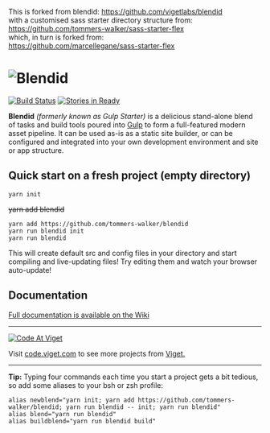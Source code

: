 This is forked from blendid: https://github.com/vigetlabs/blendid<br>with a customised sass starter directory structure from:<br>
https://github.com/tommers-walker/sass-starter-flex<br>
which, in turn is forked from:<br>
  https://github.com/marcellegane/sass-starter-flex

# ![Blendid](https://raw.githubusercontent.com/vigetlabs/blendid/master/extras/blendid-logo.png)

[![Build Status](https://travis-ci.org/vigetlabs/blendid.svg?branch=static-server)](https://travis-ci.org/vigetlabs/blendid)
[![Stories in Ready](https://badge.waffle.io/vigetlabs/blendid.png?label=ready&title=Ready)](https://waffle.io/vigetlabs/blendid)

**Blendid** *(formerly known as Gulp Starter)* is a delicious stand-alone blend of tasks and build tools poured into [Gulp](http://gulpjs.com/) to form a full-featured modern asset pipeline. It can be used as-is as a static site builder, or can be configured and integrated into your own development environment and site or app structure.

## Quick start on a fresh project (empty directory)
```
yarn init
```
~~yarn add blendid~~
```
yarn add https://github.com/tommers-walker/blendid
yarn run blendid init
yarn run blendid
```

This will create default src and config files in your directory and start compiling and live-updating files! Try editing them and watch your browser auto-update!

## Documentation

[Full documentation is available on the Wiki](https://github.com/vigetlabs/blendid/wiki)

***

<a href="http://code.viget.com">
  <img src="http://code.viget.com/github-banner.png" alt="Code At Viget">
</a>

Visit [code.viget.com](http://code.viget.com) to see more projects from [Viget.](https://viget.com)

***

**Tip:** Typing four commands each time you start a project gets a bit tedious, so add some aliases to your bsh or zsh profile:

```
alias newblend="yarn init; yarn add https://github.com/tommers-walker/blendid; yarn run blendid -- init; yarn run blendid"
alias blend="yarn run blendid"
alias buildblend="yarn run blendid build"
```
